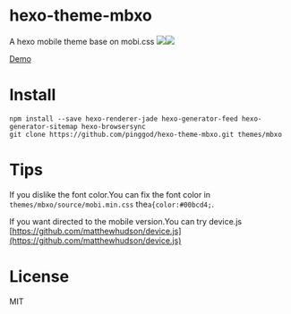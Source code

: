 # hexo-theme-mbxo

A hexo mobile theme base on mobi.css
![](https://alleysakura.github.io/hexo-theme-mbxo/img/mbxo1.png)![](https://alleysakura.github.io/hexo-theme-mbxo/img/mbxo2.png)


[Demo](https://alleysakura.github.io/hexo-theme-mbxo)

# Install

```
npm install --save hexo-renderer-jade hexo-generator-feed hexo-generator-sitemap hexo-browsersync
git clone https://github.com/pinggod/hexo-theme-mbxo.git themes/mbxo
```

# Tips

If you dislike the font color.You can fix the font color in `themes/mbxo/source/mobi.min.css` the`a{color:#00bcd4;`.

If you want directed to the mobile version.You can try device.js [https://github.com/matthewhudson/device.js](https://github.com/matthewhudson/device.js)

# License

MIT
